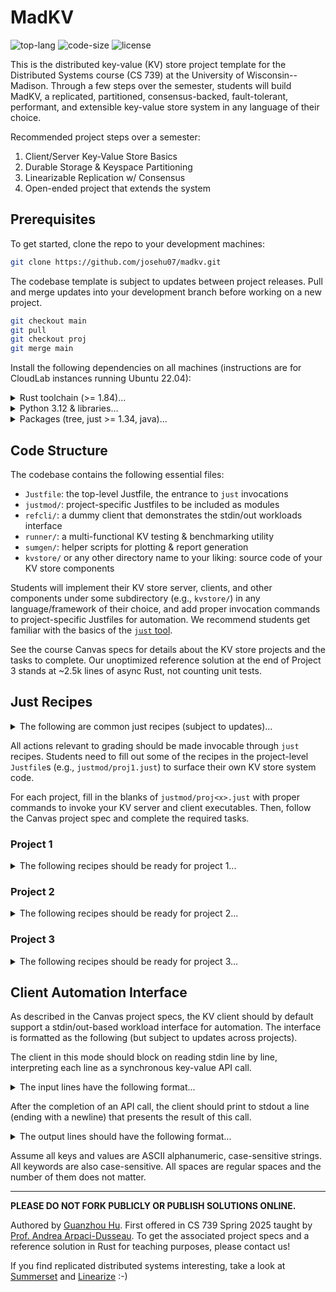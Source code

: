# MadKV

![top-lang](https://img.shields.io/github/languages/top/josehu07/madkv?color=darkorange)
![code-size](https://img.shields.io/github/languages/code-size/josehu07/madkv?color=steelblue)
![license](https://img.shields.io/github/license/josehu07/madkv?color=green)

This is the distributed key-value (KV) store project template for the Distributed Systems course (CS 739) at the University of Wisconsin--Madison. Through a few steps over the semester, students will build MadKV, a replicated, partitioned, consensus-backed, fault-tolerant, performant, and extensible key-value store system in any language of their choice.

Recommended project steps over a semester:

1. Client/Server Key-Value Store Basics
2. Durable Storage & Keyspace Partitioning
3. Linearizable Replication w/ Consensus
4. Open-ended project that extends the system

## Prerequisites

To get started, clone the repo to your development machines:

```bash
git clone https://github.com/josehu07/madkv.git
```

The codebase template is subject to updates between project releases. Pull and merge updates into your development branch before working on a new project.

```bash
git checkout main
git pull
git checkout proj
git merge main
```

Install the following dependencies on all machines (instructions are for CloudLab instances running Ubuntu 22.04):

<details>
<summary>Rust toolchain (>= 1.84)...</summary>
<p></p>

```bash
# rustc & cargo, etc.
curl --proto '=https' --tlsv1.2 -sSf https://sh.rustup.rs | sh
```

</details>

<details>
<summary>Python 3.12 & libraries...</summary>
<p></p>

```bash
# uv manager
curl -LsSf https://astral.sh/uv/install.sh | sh
source $HOME/.local/bin/env

# python 3.12 & fetch deps
cd madkv
uv python install 3.12
uv sync
```

</details>

<details>
<summary>Packages (tree, just >= 1.34, java)...</summary>
<p></p>

```bash
# add just gpg
wget -qO - 'https://proget.makedeb.org/debian-feeds/prebuilt-mpr.pub' | gpg --dearmor | sudo tee /usr/share/keyrings/prebuilt-mpr-archive-keyring.gpg 1> /dev/null
echo "deb [arch=all,$(dpkg --print-architecture) signed-by=/usr/share/keyrings/prebuilt-mpr-archive-keyring.gpg] https://proget.makedeb.org prebuilt-mpr $(lsb_release -cs)" | sudo tee /etc/apt/sources.list.d/prebuilt-mpr.list

# apt install packages
sudo apt update
sudo apt install tree just default-jre liblog4j2-java
```

</details>

## Code Structure

The codebase contains the following essential files:

* `Justfile`: the top-level Justfile, the entrance to `just` invocations
* `justmod/`: project-specific Justfiles to be included as modules
* `refcli/`: a dummy client that demonstrates the stdin/out workloads interface
* `runner/`: a multi-functional KV testing & benchmarking utility
* `sumgen/`: helper scripts for plotting & report generation
* `kvstore/` or any other directory name to your liking: source code of your KV store components

Students will implement their KV store server, clients, and other components under some subdirectory (e.g., `kvstore/`) in any language/framework of their choice, and add proper invocation commands to project-specific Justfiles for automation. We recommend students get familiar with the basics of the [`just` tool](https://github.com/casey/just).

See the course Canvas specs for details about the KV store projects and the tasks to complete. Our unoptimized reference solution at the end of Project 3 stands at ~2.5k lines of async Rust, not counting unit tests.

## Just Recipes

<details>
<summary>The following are common just recipes (subject to updates)...</summary>
<p></p>

List `just` recipes (of a module):

```bash
just [module]
```

List all files in the codebase as a tree:

```bash
just tree
```

Build or clean the provided utilities:

```bash
just utils::build
just utils::clean
```

Fetch the YCSB benchmark to `ycsb/`:

```bash
just utils::ycsb
```

</details>

All actions relevant to grading should be made invocable through `just` recipes. Students need to fill out some of the recipes in the project-level `Justfile`s (e.g., `justmod/proj1.just`) to surface their own KV store system code.

For each project, fill in the blanks of `justmod/proj<x>.just` with proper commands to invoke your KV server and client executables. Then, follow the Canvas project spec and complete the required tasks.

### Project 1

<details>
<summary>The following recipes should be ready for project 1...</summary>
<p></p>

Install extra dependencies of your KV system code if any (e.g., protobuf compiler):

```bash
just p1::deps
```

Build or clean your KV store executables:

```bash
just p1::build
just p1::clean
```

Launch the KV store server process, listening on address:

```bash
just p1::server <listen_addr>
```

Run a KV store client process in stdin/out workload automation mode, connecting to server at address:

```bash
just p1::client <server_addr>
```

Run a student-provided testcase demonstration client:

```bash
just p1::test<n> <server_addr>
```

Kill all processes relevant to your KV store system:

```bash
just p1::kill
```

Once these recipes are correctly supplied and properly tested, the following higher-level recipes will be runnable.

Launch the long-running KV store server:

```bash
just p1::service <listen_addr>
```

Run a student-provided testcase and record outputs to `/tmp/madkv-p1/tests/`:

```bash
just p1::testcase <num> <server_addr>
```

Run fuzz testing with given configuration and record outputs to `/tmp/madkv-p1/fuzz/`:

```bash
just p1::fuzz <nclients> <conflict ("yes" or "no")> <server_addr>
```

Run YCSB benchmarking with given configuration and record outputs to `/tmp/madkv-p1/bench/`:

```bash
just p1::bench <nclients> <workload ("a" to "f")> <server_addr>
```

Generate a report template at `report/proj1.md` from saved results under `/tmp/madkv-p1/`:

```bash
just p1::report
```

This command first prints a list of testing & benchmarking configurations you need to run and get outputs. Once all outputs are ready under `/tmp/madkv-p1/`, it generates the report template and plots selected performance results. Download the `report/` directory (which includes generated plots) and make your edits to the report.

</details>

### Project 2

<details>
<summary>The following recipes should be ready for project 2...</summary>
<p></p>

Install extra dependencies of your KV system code if any (e.g., protobuf compiler, local storage library):

```bash
just p2::deps
```

Build or clean your KV store executables:

```bash
just p2::build
just p2::clean
```

Launch the KV store manager process, listening on `0.0.0.0:<man_port>` and expecting the given comma-separated list of servers to form the cluster:

```bash
just p2::manager <man_port> <pub_ip0>:<api_port0>,<pub_ip1>:<api_port1>,...
```

Launch a KV store server process with node ID `<id>`, connecting to manager at `<manager_addr>` to register and listening on `0.0.0.0:<api_port>` for clients, using `<backer_path>` directory for durable storage:

```bash
just p2::server <id> <manager_addr> <api_port> <backer_path>
```

Run a KV store client process in stdin/out workload automation mode, connecting to manager at address:

```bash
just p2::client <manager_addr>
```

Kill all processes relevant to your KV store system:

```bash
just p2::kill
```

Once these recipes are correctly supplied, the following higher-level recipes will be runnable.

Launch the KV store service components that reside in node `<node_id>`. This recipe uses the following convention:

* manager uses the node ID `m`, and listens on `0.0.0.0:<man_port>`
* server `x` uses the node ID `sx` where `x` is a partition ID integer (e.g., `s0`, `s1`, etc.). Server connects to manager using address `<man_ip>:<man_port>` and listens on `0.0.0.0:<api_portx>` for clients, and uses `<backer_prefix>.<node_id>/` as the durable storage path

```bash
just p2::service <node_id> <man_ip>:<man_port> <pub_ip0>:<api_port0>,<pub_ip1>:<api_port1>,... <backer_prefix>
```

The `service` recipe needs to be run for all server nodes (with the proper node ID changed, but all other arguments kept the same) to establish the KV service.

Run fuzz testing and record outputs to `/tmp/madkv-p2/fuzz/`. This time we always use 5 clients with conflicting keys. The parameters `<nservers>` and `<crashing>` are only used in setting the output log's filename; service behavior should be controlled manually:

```bash
just p2::fuzz <nservers> <crashing ("no" or "yes")> <manager_addr>
```

Run YCSB benchmarking with given configuration and record outputs to `/tmp/madkv-p2/bench/`:

```bash
just p2::bench <nclients> <workload ("a" to "f")> <nservers> <manager_addr>
```

Generate a report template at `report/proj2.md` from saved results under `/tmp/madkv-p2/`:

```bash
just p2::report
```

This command first prints a list of testing & benchmarking configurations you need to run and get outputs. Once all outputs are ready under `/tmp/madkv-p2/`, it generates the report template and plots selected performance results. Download the `report/` directory (which includes generated plots) and make your edits to the report.

</details>

### Project 3

<details>
<summary>The following recipes should be ready for project 3...</summary>
<p></p>

Install extra dependencies of your KV system code if any (e.g., protobuf compiler, local storage library):

```bash
just p3::deps
```

Build or clean your KV store executables:

```bash
just p3::build
just p3::clean
```

Launch a KV store manager replica process (see Canvas spec for the format and interpretation of arguments):

```bash
just p3::manager <rep_id> <man_port> <p2p_port> <peer_addrs> <server_rf> <server_addrs>
```

Launch a KV store server replica process (see Canvas spec for the format and interpretation of arguments):

```bash
just p3::server <part_id> <rep_id> <manager_addrs> <api_port> <p2p_port> <peer_addrs> <backer_path>
```

Run a KV store client process in stdin/out workload automation mode, connecting to manager at address:

```bash
just p3::client <manager_addrs>
```

Kill all processes relevant to your KV store system:

```bash
just p3::kill
```

Once these recipes are correctly supplied, the following higher-level recipes will be runnable.

Launch the KV store service components that reside in node `<node_id>`. This recipe is getting messy in this project after replication is involved; it uses the following convention for its arguments:

* manager uses the node ID `m.x` where `x` is its replica ID, e.g., `m.0`, `m.1`, `m.2`, ...
* server `x.y` uses the node ID `sx.y` where `x` is its partition ID and `y` is its replica ID within that partition, e.g., `s0.0`. `s0.1`, `s0.2`, `s1.0`, ...
* `managers` is a comma-separated list of the manager replicas' public listen addresses
* `manager_p2ps` is a comma-separated list of the manager replicas' internal replication listen addresses
* `server_rf` is the server replication factor of a partition
* `servers` is a comma-separated list of the server nodes' public listen addresses, indexed first by partition then by replica (see Canvas spec for what this means)
* `server_p2ps` is a comma-separated list of the server nodes' internal replication listen addresses, indexed similarly to `servers`
* `backer_prefix` is the prefix of the path to durable storage directory

```bash
just p3::service <node_id> <managers> <manager_p2ps> <server_rf> <servers> <server_p2ps> <backer_prefix>
```

The `service` recipe needs to be run for all server nodes (with the proper node ID changed, but all other arguments kept the same) to establish the KV service.

Run fuzz testing and record outputs to `/tmp/madkv-p3/fuzz/`. This time we always use 5 clients with conflicting keys. The parameters `<nservers>` and `<crashing>` are only used in setting the output log's filename; service behavior should be controlled manually:

```bash
just p3::fuzz <server_rf> <crashing ("no" or "yes")> <manager_addrs>
```

Run YCSB benchmarking with given configuration and record outputs to `/tmp/madkv-p3/bench/`:

```bash
just p3::bench <nclients> <workload ("a" to "f")> <server_rf> <manager_addrs>
```

Generate a report template at `report/proj3.md` from saved results under `/tmp/madkv-p3/`:

```bash
just p3::report
```

This command first prints a list of testing & benchmarking configurations you need to run and get outputs. Once all outputs are ready under `/tmp/madkv-p3/`, it generates the report template and plots selected performance results. Download the `report/` directory (which includes generated plots) and make your edits to the report.

</details>

## Client Automation Interface

As described in the Canvas project specs, the KV client should by default support a stdin/out-based workload interface for automation. The interface is formatted as the following (but subject to updates across projects).

The client in this mode should block on reading stdin line by line, interpreting each line as a synchronous key-value API call.

<details>
<summary>The input lines have the following format...</summary>
<p></p>

```text
PUT <key> <value>
SWAP <key> <value>
GET <key>
DELETE <key>
SCAN <key123> <key456>
STOP  # stop reading stdin, exit
```

</details>

After the completion of an API call, the client should print to stdout a line (ending with a newline) that presents the result of this call.

<details>
<summary>The output lines should have the following format...</summary>
<p></p>

```text
PUT <key> found
PUT <key> not_found
SWAP <key> <old_value>
SWAP <key> null  # if not found
GET <key> <value>
GET <key> null   # if not found
DELETE <key> found
DELETE <key> not_found
SCAN <key123> <key456> BEGIN
  <key127> <valuea>
  <key299> <valueb>
  <key456> <valuec>
SCAN END
STOP  # confirm STOP before exit
```

</details>

Assume all keys and values are ASCII alphanumeric, case-sensitive strings. All keywords are also case-sensitive. All spaces are regular spaces and the number of them does not matter.

---

**PLEASE DO NOT FORK PUBLICLY OR PUBLISH SOLUTIONS ONLINE.**

Authored by [Guanzhou Hu](https://josehu.com). First offered in CS 739 Spring 2025 taught by [Prof. Andrea Arpaci-Dusseau](https://pages.cs.wisc.edu/~dusseau/). To get the associated project specs and a reference solution in Rust for teaching purposes, please contact us!

If you find replicated distributed systems interesting, take a look at [Summerset](https://github.com/josehu07/summerset) and [Linearize](https://github.com/josehu07/linearize) :-)
